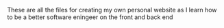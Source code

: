 These are all the files for creating my own personal website as I learn how to be a better software eningeer on the front and back end